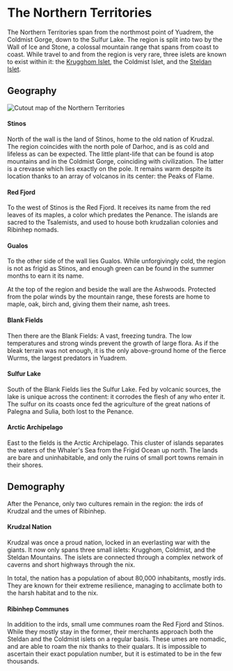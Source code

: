 # The Northern Territories
<!-- INTRODUCTION ------------------------------------------------------------->
The Northern Territories span from the northmost point of Yuadrem, the Coldmist Gorge<!-- TODO. Add to map! -->, down to the Sulfur Lake.
The region is split into two by the Wall of Ice and Stone<!-- TODO. Link. -->, a colossal mountain range that spans from coast to coast.
While travel to and from the region is very rare, three islets are known to exist within it: the [Krugghom Islet](../islets/krugghom/index.md), the Coldmist Islet<!-- TODO. Link. -->, and the [Steldan Islet](../islets/steldan_islet.md).

<!-- GEOGRAPHY ---------------------------------------------------------------->
## Geography
![Cutout map of the Northern Territories](img/northern_territories_v083.png)

#### Stinos
North of the wall is the land of Stinos, home to the old nation of Krudzal.
The region coincides with the north pole of Darhoc, and is as cold and lifeless as can be expected.
The little plant-life that can be found is atop mountains and in the Coldmist Gorge, coinciding with civilization.
The latter is a crevasse which lies exactly on the pole.
It remains warm despite its location thanks to an array of volcanos in its center: the Peaks of Flame<!-- TODO. Link. -->.

#### Red Fjord
To the west of Stinos is the Red Fjord.
It receives its name from the red leaves of its maples, a color which predates the Penance<!-- TODO. Link. -->.
The islands are sacred to the Tsalemists<!-- TODO. Link. -->, and used to house both krudzalian colonies and Ribinhep nomads.

#### Gualos
To the other side of the wall lies Gualos<!-- TODO. Change name in map. -->.
While unforgivingly cold, the region is not as frigid as Stinos, and enough green can be found in the summer months to earn it its name.

At the top of the region and beside the wall are the Ashwoods<!-- TODO. Change name in map. -->.
Protected from the polar winds by the mountain range, these forests are home to maple, oak, birch and, giving them their name, ash trees.

#### Blank Fields
Then there are the Blank Fields: A vast, freezing tundra.
The low temperatures and strong winds prevent the growth of large flora.
As if the bleak terrain was not enough, it is the only above-ground home of the fierce Wurms<!-- TODO. Link. -->, the largest predators in Yuadrem.

#### Sulfur Lake
South of the Blank Fields lies the Sulfur Lake.
Fed by volcanic sources, the lake is unique across the continent: it corrodes the flesh of any who enter it.
The sulfur on its coasts once fed the agriculture of the great nations of Palegna and Sulia, both lost to the Penance.

#### Arctic Archipelago
East to the fields is the Arctic Archipelago.
This cluster of islands separates the waters of the Whaler's Sea from the Frigid Ocean up north.
The lands are bare and uninhabitable, and only the ruins of small port towns remain in their shores.

<!-- DEMOGRAPHY --------------------------------------------------------------->
## Demography
After the Penance, only two cultures remain in the region: the irds of Krudzal and the umes of Ribinhep.

#### Krudzal Nation
Krudzal was once a proud nation, locked in an everlasting war with the giants<!-- TODO. Link. -->.
It now only spans three small islets: Krugghom, Coldmist, and the Steldan Mountains<!-- TODO. Add to map. -->.
The islets are connected through a complex network of caverns and short highways through the nix.

In total, the nation has a population of about 80,000 inhabitants, mostly irds.
They are known for their extreme resilience, managing to acclimate both to the harsh habitat and to the nix.

#### Ribinhep Communes
In addition to the irds, small ume communes roam the Red Fjord and Stinos.
While they mostly stay in the former, their merchants approach both the Steldan and the Coldmist islets on a regular basis.
These umes are nomadic, and are able to roam the nix thanks to their qualars<!-- TODO. Link. -->.
It is impossible to ascertain their exact population number, but it is estimated to be in the few thousands.
